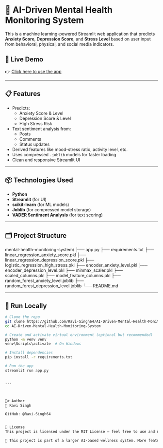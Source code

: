 # 🧠 AI-Driven Mental Health Monitoring System

This is a machine learning-powered Streamlit web application that predicts **Anxiety Score**, **Depression Score**, and **Stress Level** based on user input from behavioral, physical, and social media indicators.

## 🚀 Live Demo

👉 [Click here to use the app](https://ai-driven-mental-health-monitoring-system-aeemfm5u6kr74muypcxl.streamlit.app/) 


---

## 📋 Features

- Predicts:
  - Anxiety Score & Level
  - Depression Score & Level
  - High Stress Risk
- Text sentiment analysis from:
  - Posts
  - Comments
  - Status updates
- Derived features like mood-stress ratio, activity level, etc.
- Uses compressed `.joblib` models for faster loading
- Clean and responsive Streamlit UI

---

## 📦 Technologies Used

- **Python**
- **Streamlit** (for UI)
- **scikit-learn** (for ML models)
- **Joblib** (for compressed model storage)
- **VADER Sentiment Analysis** (for text scoring)

---

## 🗂️ Project Structure

mental-health-monitoring-system/
├── app.py
├── requirements.txt
├── linear_regression_anxiety_score.pkl
├── linear_regression_depression_score.pkl
├── logistic_regression_high_stress.pkl
├── encoder_anxiety_level.pkl
├── encoder_depression_level.pkl
├── minmax_scaler.pkl
├── scaled_columns.pkl
├── model_feature_columns.pkl
├── random_forest_anxiety_level.joblib
├── random_forest_depression_level.joblib
└── README.md



---

## 🧪 Run Locally

```bash
# Clone the repo
git clone https://github.com/Ravi-Singh64/AI-Driven-Mental-Health-Monitoring-System.git
cd AI-Driven-Mental-Health-Monitoring-System

# Create and activate virtual environment (optional but recommended)
python -m venv venv
venv\Scripts\activate  # On Windows

# Install dependencies
pip install -r requirements.txt

# Run the app
streamlit run app.py


---



🙋‍♂️ Author
👤 Ravi Singh

GitHub: @Ravi-Singh64


📃 License
This project is licensed under the MIT License — feel free to use and modify!

🚧 This project is part of a larger AI-based wellness system. More features like notifications, mobile support, and dashboards will be added in the future.
